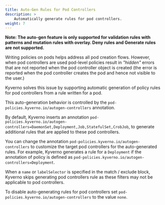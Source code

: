 ```yaml
---
title: Auto-Gen Rules for Pod Controllers
description: >
    Automatically generate rules for pod controllers.
weight: 7
---
```


**Note: The auto-gen feature is only supported for validation rules with patterns and mutation rules with overlay. Deny rules and Generate rules are not supported.**

Writing policies on pods helps address all pod creation flows. However, when pod controllers are used pod-level policies result in *"hidden"* errors that are not reported when the pod controller object is created (the error is reported when the pod controller creates the pod and hence not visible to the user.)

Kyverno solves this issue by supporting automatic generation of policy rules for pod controllers from a rule written for a pod.

This auto-generation behavior is controlled by the `pod-policies.kyverno.io/autogen-controllers` annotation. 

By default, Kyverno inserts an annotation `pod-policies.kyverno.io/autogen-controllers=DaemonSet,Deployment,Job,StatefulSet,CrobJob`, to generate additional rules that are applied to these pod controllers. 
 
You can change the annotation `pod-policies.kyverno.io/autogen-controllers` to customize the target pod controllers for the auto-generated rules. For example, Kyverno generates a rule for a `Deployment` if the annotation of policy is defined as `pod-policies.kyverno.io/autogen-controllers=Deployment`. 

When a `name` or `labelSelector` is specified in the match / exclude block, Kyverno skips generating pod controllers rule as these filters may not be applicable to pod controllers.
 
To disable auto-generating rules for pod controllers set `pod-policies.kyverno.io/autogen-controllers`  to the value `none`.
